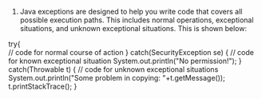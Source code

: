 
1. Java exceptions are designed to help you write code that covers all possible execution paths. 
This includes normal operations, exceptional situations, and unknown exceptional situations. 
This is shown below:


try{    
    // code for normal course of action
} catch(SecurityException se) {
    // code for known exceptional situation
    System.out.println("No permission!");
}
catch(Throwable t) {
    // code for unknown exceptional situations
    System.out.println("Some problem in copying: "+t.getMessage());
    t.printStackTrace();
}
